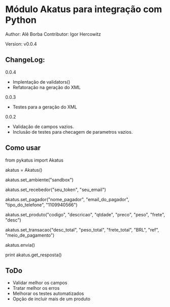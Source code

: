 Módulo Akatus para integração com Python
==========================================

Author: Alê Borba
Contributor: Igor Hercowitz

Version: v0.0.4

ChangeLog:
-----------
0.0.4
* Implentação de validators()
* Refatoração na geração do XML

0.0.3
* Testes para a geração do XML

0.0.2
* Validação de campos vazios.
* Inclusão de testes para checagem de parametros vazios.

Como usar
-------------------------

from pykatus import Akatus

akatus = Akatus()

akatus.set_ambiente("sandbox")

akatus.set_recebedor("seu_token", "seu_email")

akatus.set_pagador("nome_pagador", "email_do_pagador", "tipo_do_telefone", "1109940566")

akatus.set_produto("codigo", "descricao", "qtdade", "preco", "peso", "frete", "desc")

akatus.set_transacao("desc_total", "peso_total", "frete_total", "BRL", "ref", "meio_de_pagamento")

akatus.envia()

print akatus.get_resposta()

ToDo
----------------
* Validar melhor os campos
* Tratar melhor os erros
* Melhorar os testes automatizados
* Opção de incluir mais de um produto
